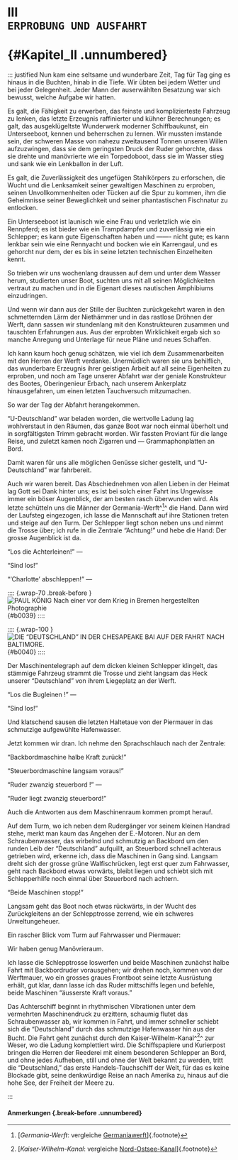 # III&nbsp;<br />**`ERPROBUNG UND AUSFAHRT`**<br /><br /> {#Kapitel_II .unnumbered}

::: justified
Nun kam eine seltsame und wunderbare Zeit, Tag für Tag ging es hinaus in
die Buchten, hinab in die Tiefe. Wir übten bei jedem Wetter und bei jeder
Gelegenheit. Jeder Mann der auserwählten Besatzung war sich bewusst,
welche Aufgabe wir hatten.

Es galt, die Fähigkeit zu erwerben,
das feinste und komplizierteste Fahrzeug zu lenken, das letzte Erzeugnis
raffinierter und kühner Berechnungen; es galt, das ausgeklügeltste
Wunderwerk moderner Schiffbaukunst, ein Unterseeboot, kennen und
beherrschen zu lernen. Wir mussten imstande sein,
der schweren Masse von nahezu zweitausend Tonnen unseren Willen
aufzuzwingen, dass sie dem geringsten Druck der Ruder gehorchte, dass
sie drehte und manövrierte wie ein Torpedoboot,
dass sie im Wasser stieg und sank wie ein Lenkballon in der Luft.

Es galt, die Zuverlässigkeit des ungefügen Stahlkörpers zu erforschen,
die Wucht und die Lenksamkeit seiner gewaltigen Maschinen zu erproben,
seinen Unvollkommenheiten oder Tücken auf die Spur zu kommen, ihm die
Geheimnisse seiner Beweglichkeit und seiner phantastischen Fischnatur zu
entlocken.

Ein Unterseeboot ist launisch wie
eine Frau und verletzlich wie ein Rennpferd; es ist bieder wie ein
Trampdampfer und zuverlässig wie ein Schlepper;
es kann gute Eigenschaften haben und ——- nicht gute; es kann lenkbar
sein wie eine Rennyacht und bocken wie ein Karrengaul, und es
gehorcht nur dem, der es bis in seine letzten technischen
Einzelheiten kennt.

So trieben wir uns wochenlang draussen auf dem und unter dem Wasser
herum, studierten unser Boot, suchten uns mit all seinen Möglichkeiten
vertraut zu machen und in die Eigenart dieses nautischen Amphibiums
einzudringen.

Und wenn wir dann aus der Stille der Buchten zurückgekehrt waren in den
schmetternden Lärm der Niethämmer und in das rastlose Dröhnen der Werft,
dann sassen wir stundenlang mit den Konstrukteuren zusammen und
tauschten Erfahrungen aus. Aus der erprobten Wirklichkeit ergab sich so
manche Anregung und Unterlage für neue Pläne und neues Schaffen.

Ich kann kaum hoch genug schätzen, wie viel ich dem Zusammenarbeiten mit
den Herren der Werft verdanke. Unermüdlich waren sie uns behilflich, das
wunderbare Erzeugnis ihrer geistigen Arbeit auf all seine Eigenheiten zu
erproben, und noch am Tage unserer Abfahrt war der geniale Konstrukteur des
Bootes, Oberingenieur Erbach, nach unserem Ankerplatz hinausgefahren, um
einen letzten Tauchversuch mitzumachen.

So war der Tag der Abfahrt herangekommen.

“U-Deutschland” war beladen worden, die wertvolle Ladung lag
wohlverstaut in den Räumen, das ganze Boot war noch einmal überholt und in
sorgfältigsten Trimm gebracht worden. Wir fassten Proviant für die lange Reise,
und zuletzt kamen noch Zigarren und — Grammaphonplatten an Bord.

Damit waren für uns alle möglichen Genüsse sicher gestellt, und
“U-Deutschland” war fahrbereit.

Auch wir waren bereit. Das Abschiednehmen von allen Lieben in der
Heimat lag Gott sei Dank hinter uns; es ist bei solch einer Fahrt ins
Ungewisse immer ein böser Augenblick, der
am besten rasch überwunden wird. Als letzte schütteln uns die Männer der
Germania-Werft^[^0011]^ die Hand. Dann wird der Laufsteg eingezogen, ich lasse die
Mannschaft auf ihre Stationen treten und steige auf den Turm. Der
Schlepper liegt schon neben uns und nimmt
die Trosse über; ich rufe in die Zentrale “Achtung!” und hebe die Hand:
Der grosse Augenblick ist da.

“Los die Achterleinen!” —

“Sind los!”

“‘Charlotte’ abschleppen!” —

:::: {.wrap-70 .break-before }
![PAUL KÖNIG <small>Nach einer vor dem Krieg in Bremen hergestellten Photographie</small>](Die_Fahrt_der_Deutschland_0039.jpg "PAUL KÖNIG"){#b0039}
::::

:::: {.wrap-100 }
![DIE “DEUTSCHLAND” IN DER CHESAPEAKE BAI AUF DER FAHRT NACH BALTIMORE.](Die_Fahrt_der_Deutschland_0040.jpg "DIE “DEUTSCHLAND” IN DER CHESAPEAKE BAI AUF DER FAHRT NACH BALTIMORE"){#b0040}
::::

Der Maschinentelegraph auf dem dicken kleinen Schlepper klingelt, das
stämmige Fahrzeug strammt die Trosse und zieht langsam das Heck unserer
“Deutschland”  von ihrem Liegeplatz an der Werft.

“Los die Bugleinen !” —

“Sind los!”

Und klatschend sausen die letzten Haltetaue von der Piermauer in das
schmutzige aufgewühlte Hafenwasser.

Jetzt kommen wir dran. Ich nehme den Sprachschlauch nach der Zentrale:

“Backbordmaschine halbe Kraft zurück!”

“Steuerbordmaschine langsam voraus!”

“Ruder zwanzig steuerbord !” —

“Ruder liegt zwanzig steuerbord!”

Auch die Antworten aus dem Maschinenraum kommen prompt herauf.

Auf dem Turm, wo ich neben dem Rudergänger vor seinem kleinen Handrad stehe,
merkt man kaum das Angehen der E.-Motoren. Nur an dem
Schraubenwasser, das wirbelnd und schmutzig an Backbord um den runden
Leib der “Deutschland” aufquillt, an Steuerbord schnell achteraus getrieben
wird, erkenne ich, dass die Maschinen in Gang sind. Langsam dreht sich der
grosse grüne Walfischrücken, legt erst quer zum Fahrwasser, geht nach
Backbord etwas vorwärts, bleibt liegen und schiebt sich mit
Schlepperhilfe noch einmal über Steuerbord nach achtern.

“Beide Maschinen stopp!”

Langsam geht das Boot noch etwas
rückwärts, in der Wucht des Zurückgleitens an der Schlepptrosse zerrend,
wie ein schweres Urweltungeheuer.

Ein rascher Blick vom Turm auf Fahrwasser und Piermauer:

Wir haben genug Manövrieraum.

Ich lasse die Schlepptrosse loswerfen und beide Maschinen zunächst halbe
Fahrt mit Backbordruder vorausgehen; wir drehen noch, kommen von der
Werftmauer, wo ein grosses graues Frontboot seine letzte Ausrüstung erhält,
gut klar, dann lasse ich das Ruder mittschiffs legen und befehle, beide
Maschinen “äusserste Kraft voraus.”

Das Achterschiff beginnt in rhythmischen Vibrationen unter dem
vermehrten Maschinendruck zu erzittern, schaumig flutet das
Schraubenwasser ab, wir kommen in Fahrt, und immer schneller
schiebt sich die “Deutschland” durch das schmutzige Hafenwasser hin aus der
Bucht. Die Fahrt geht zunächst durch den Kaiser-Wilhelm-Kanal^[^0012]^ zur Weser,
wo die Ladung komplettiert wird. Die Schiffspapiere und Kurierpost bringen
die Herren der Reederei mit einem besonderen Schlepper an Bord, und ohne
jedes Aufheben, still und ohne der Welt bekannt zu werden, tritt die “Deutschland,”
das erste Handels-Tauchschiff der Welt, für das es keine Blockade gibt,
seine denkwürdige Reise an nach Amerika zu, hinaus auf die hohe See, der
Freiheit der Meere zu.


:::


#### **Anmerkungen** {.break-before .unnumbered}

[^0011]: [*Germania-Werft*: vergleiche [Germaniawerft](https://de.wikipedia.org/wiki/Germaniawerft)]{.footnote}

[^0012]: [*Kaiser-Wilhelm-Kanal*: vergleiche [Nord-Ostsee-Kanal](https://de.wikipedia.org/wiki/Nord-Ostsee-Kanal)]{.footnote}
